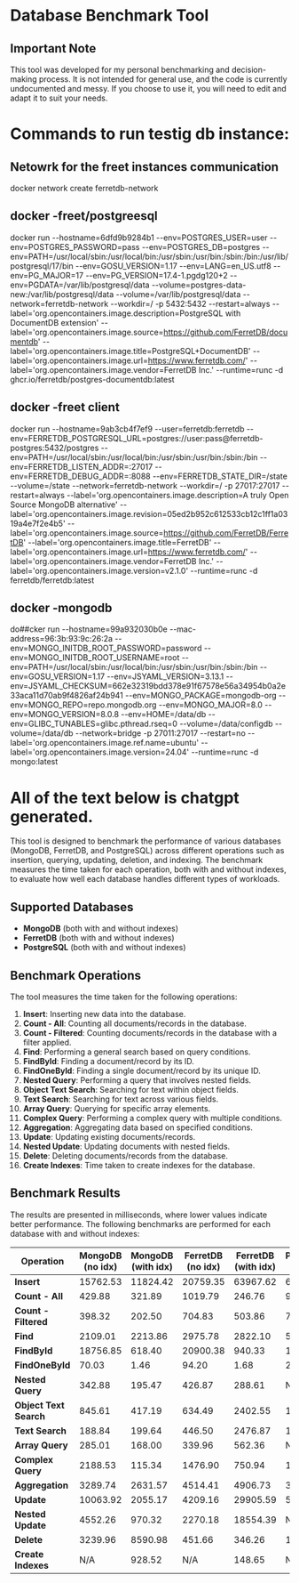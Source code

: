 # Database Benchmark Tool

## Important Note
This tool was developed for my personal benchmarking and decision-making process. It is not intended for general use, and the code is currently undocumented and messy. If you choose to use it, you will need to edit and adapt it to suit your needs.

# Commands to run testig db instance:
## Netowrk for the freet instances communication
docker network create ferretdb-network
## docker -freet/postgreesql
docker run --hostname=6dfd9b9284b1 --env=POSTGRES_USER=user --env=POSTGRES_PASSWORD=pass --env=POSTGRES_DB=postgres --env=PATH=/usr/local/sbin:/usr/local/bin:/usr/sbin:/usr/bin:/sbin:/bin:/usr/lib/postgresql/17/bin --env=GOSU_VERSION=1.17 --env=LANG=en_US.utf8 --env=PG_MAJOR=17 --env=PG_VERSION=17.4-1.pgdg120+2 --env=PGDATA=/var/lib/postgresql/data --volume=postgres-data-new:/var/lib/postgresql/data --volume=/var/lib/postgresql/data --network=ferretdb-network --workdir=/ -p 5432:5432 --restart=always --label='org.opencontainers.image.description=PostgreSQL with DocumentDB extension' --label='org.opencontainers.image.source=https://github.com/FerretDB/documentdb' --label='org.opencontainers.image.title=PostgreSQL+DocumentDB' --label='org.opencontainers.image.url=https://www.ferretdb.com/' --label='org.opencontainers.image.vendor=FerretDB Inc.' --runtime=runc -d ghcr.io/ferretdb/postgres-documentdb:latest
## docker -freet client
docker run --hostname=9ab3cb4f7ef9 --user=ferretdb:ferretdb --env=FERRETDB_POSTGRESQL_URL=postgres://user:pass@ferretdb-postgres:5432/postgres --env=PATH=/usr/local/sbin:/usr/local/bin:/usr/sbin:/usr/bin:/sbin:/bin --env=FERRETDB_LISTEN_ADDR=:27017 --env=FERRETDB_DEBUG_ADDR=:8088 --env=FERRETDB_STATE_DIR=/state --volume=/state --network=ferretdb-network --workdir=/ -p 27017:27017 --restart=always --label='org.opencontainers.image.description=A truly Open Source MongoDB alternative' --label='org.opencontainers.image.revision=05ed2b952c612533cb12c1ff1a0319a4e7f2e4b5' --label='org.opencontainers.image.source=https://github.com/FerretDB/FerretDB' --label='org.opencontainers.image.title=FerretDB' --label='org.opencontainers.image.url=https://www.ferretdb.com/' --label='org.opencontainers.image.vendor=FerretDB Inc.' --label='org.opencontainers.image.version=v2.1.0' --runtime=runc -d ferretdb/ferretdb:latest
## docker -mongodb
do##cker run --hostname=99a932030b0e --mac-address=96:3b:93:9c:26:2a --env=MONGO_INITDB_ROOT_PASSWORD=password --env=MONGO_INITDB_ROOT_USERNAME=root --env=PATH=/usr/local/sbin:/usr/local/bin:/usr/sbin:/usr/bin:/sbin:/bin --env=GOSU_VERSION=1.17 --env=JSYAML_VERSION=3.13.1 --env=JSYAML_CHECKSUM=662e32319bdd378e91f67578e56a34954b0a2e33aca11d70ab9f4826af24b941 --env=MONGO_PACKAGE=mongodb-org --env=MONGO_REPO=repo.mongodb.org --env=MONGO_MAJOR=8.0 --env=MONGO_VERSION=8.0.8 --env=HOME=/data/db --env=GLIBC_TUNABLES=glibc.pthread.rseq=0 --volume=/data/configdb --volume=/data/db --network=bridge -p 27011:27017 --restart=no --label='org.opencontainers.image.ref.name=ubuntu' --label='org.opencontainers.image.version=24.04' --runtime=runc -d mongo:latest


# All of the text below is chatgpt generated.

This tool is designed to benchmark the performance of various databases (MongoDB, FerretDB, and PostgreSQL) across different operations such as insertion, querying, updating, deletion, and indexing. The benchmark measures the time taken for each operation, both with and without indexes, to evaluate how well each database handles different types of workloads.

## Supported Databases
- **MongoDB** (both with and without indexes)
- **FerretDB** (both with and without indexes)
- **PostgreSQL** (both with and without indexes)

## Benchmark Operations
The tool measures the time taken for the following operations:

1. **Insert**: Inserting new data into the database.
2. **Count - All**: Counting all documents/records in the database.
3. **Count - Filtered**: Counting documents/records in the database with a filter applied.
4. **Find**: Performing a general search based on query conditions.
5. **FindById**: Finding a document/record by its ID.
6. **FindOneById**: Finding a single document/record by its unique ID.
7. **Nested Query**: Performing a query that involves nested fields.
8. **Object Text Search**: Searching for text within object fields.
9. **Text Search**: Searching for text across various fields.
10. **Array Query**: Querying for specific array elements.
11. **Complex Query**: Performing a complex query with multiple conditions.
12. **Aggregation**: Aggregating data based on specified conditions.
13. **Update**: Updating existing documents/records.
14. **Nested Update**: Updating documents with nested fields.
15. **Delete**: Deleting documents/records from the database.
16. **Create Indexes**: Time taken to create indexes for the database.

## Benchmark Results

The results are presented in milliseconds, where lower values indicate better performance. The following benchmarks are performed for each database with and without indexes:

| Operation           | MongoDB (no idx) | MongoDB (with idx) | FerretDB (no idx) | FerretDB (with idx) | PostgreSQL (no idx) | PostgreSQL (with idx) |
|---------------------|------------------|--------------------|-------------------|---------------------|---------------------|-----------------------|
| **Insert**          | 15762.53         | 11824.42           | 20759.35          | 63967.62            | 6441.16             | 11922.42              |
| **Count - All**     | 429.88           | 321.89             | 1019.79           | 246.76              | 988.20              | 133.46                |
| **Count - Filtered**| 398.32           | 202.50             | 704.83            | 503.86              | 73.84               | 52.21                 |
| **Find**            | 2109.01          | 2213.86            | 2975.78           | 2822.10             | 554.98              | 554.88                |
| **FindById**        | 18756.85         | 618.40             | 20900.38          | 940.33              | 10321.34            | 298.58                |
| **FindOneById**     | 70.03            | 1.46               | 94.20             | 1.68                | 23.93               | 1.27                  |
| **Nested Query**    | 342.88           | 195.47             | 426.87            | 288.61              | N/A                 | N/A                   |
| **Object Text Search** | 845.61        | 417.19             | 634.49            | 2402.55             | 114.04              | 81.24                 |
| **Text Search**     | 188.84           | 199.64             | 446.50            | 2476.87             | 127.82              | 97.85                 |
| **Array Query**     | 285.01           | 168.00             | 339.96            | 562.36              | N/A                 | N/A                   |
| **Complex Query**   | 2188.53          | 115.34             | 1476.90           | 750.94              | 120.61              | 30.04                 |
| **Aggregation**     | 3289.74          | 2631.57            | 4514.41           | 4906.73             | 339.02              | 261.91                |
| **Update**          | 10063.92         | 2055.17            | 4209.16           | 29905.59            | 580.35              | 3717.94               |
| **Nested Update**   | 4552.26          | 970.32             | 2270.18           | 18554.39            | N/A                 | N/A                   |
| **Delete**          | 3239.96          | 8590.98            | 451.66            | 346.26              | 152.40              | 126.22                |
| **Create Indexes**  | N/A              | 928.52             | N/A               | 148.65              | N/A                 | 3.50                  |
